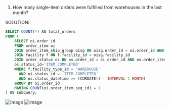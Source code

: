 1. How many single-item orders were fulfilled from warehouses in the last month?

SOLUTION:
```sql
SELECT COUNT(*) AS total_orders
FROM (
    SELECT oi.order_id
    FROM order_item oi
    JOIN order_item_ship_group oisg ON oisg.order_id = oi.order_id AND oisg.ship_group_seq_id = oi.ship_group_seq_id
    JOIN facility f ON f.facility_id = oisg.facility_id
    JOIN order_status os ON os.order_id = oi.order_id AND os.order_item_seq_id = oi.order_item_seq_id AND 
    os.status_id='ITEM_COMPLETED'
    WHERE f.facility_type_id = 'WAREHOUSE'
      AND oi.status_id = 'ITEM_COMPLETED'
      AND os.status_datetime >= (CURDATE() - INTERVAL 1 MONTH)
    GROUP BY oi.order_id
    HAVING COUNT(oi.order_item_seq_id) = 1
) AS subquery;


```
![image](https://github.com/dextro19/Training_Assignment/assets/157474091/ecbc5388-d0ab-4698-b64e-3e9ea055e47d)
![image](https://github.com/dextro19/Training_Assignment/assets/157474091/cf62dbd1-3248-4846-a385-cc478ad4062d)

